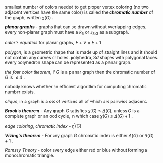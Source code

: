 
smallest number of colors needed to get proper vertex coloring (no two adjacent vertices have the same color) is called the ***chromatic number*** of the graph, written $\chi(G)$ .

***planar graphs*** - graphs that can be drawn without overlapping edges. every non-planar graph must have a $k_5$ or $k_3,_3$ as a subgraph.

*euler's equation* for planar graphs, $F + V = E + 1$ 

*polygon*, is a geometric shape that is made up of straight lines and it should not contain any curves or holes. polyhedra, $3d$ shapes with polygonal faces. every polyhedron shape can be represented as a planar graph.

*the four color theorem*, if $G$ is a planar graph then the chromatic number of $G$ is $\leq4$ .

nobody knows whether an efficient algorithm for computing chromatic number exists.

*clique*, in a graph is a set of vertices all of which are pairwise adjacent.

***Brook's theorem*** - Any graph $G$ satisfies $\chi(G)\leq\Delta(G)$, unless $G$ is a complete graph or an odd cycle, in which case $\chi(G)\leq\Delta(G)+1$ .

*edge coloring*, *chromatic index* - $\chi^{'}(G)$ 

***Vizing's theorem*** - For any graph $G$ chromatic index is either $\Delta(G)$ or $\Delta(G)+1$ .

*Ramsey Theory* - color every edge either red or blue without forming a monochromatic triangle.


